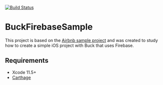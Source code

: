 [![Build Status](https://travis-ci.org/ciceroduarte/BuckFirebaseSample.svg?branch=master)](https://travis-ci.org/ciceroduarte/BuckFirebaseSample)

# BuckFirebaseSample

This project is based on the [Airbnb sample project](https://github.com/airbnb/BuckSample) and was created to study how to create a simple iOS project with Buck that uses Firebase.

## Requirements

- Xcode 11.5+
- [Carthage](https://github.com/Carthage/Carthage)